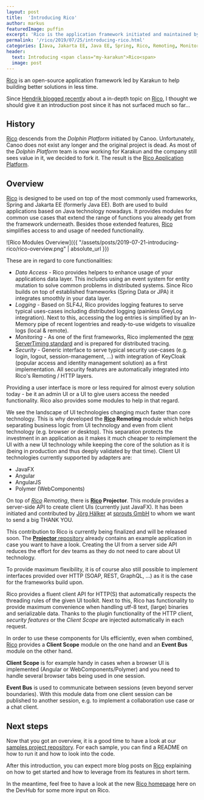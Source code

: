 ```yaml
---
layout: post
title:  'Introducing Rico'
author: markus
featuredImage: puffin
excerpt: 'Rico is the application framework initiated and maintained by Karakun to help building better enterprise solutions in less time. This article gives an introduction and points out the key functionalities your projects can easily benefit from.'
permalink: '/rico/2019/07/25/introducing-rico.html'
categories: [Java, Jakarta EE, Java EE, Spring, Rico, Remoting, Monitoring, Security, Angular, WebComponents, JavaFX, Projector]
header:
  text: Introducing <span class="my-karakun">Rico<span>
  image: post
---
```


[Rico](/rico) is an open-source application framework led by <span class="my-karakun">Karakun</span> to help building better solutions in less time.

Since [Hendrik blogged recently](/java/rico/2019/01/15/rico-server-timing.html) about a in-depth topic on [Rico](/rico), I thought we should give it an introduction post since it has not surfaced much so far...

## History

[Rico](/rico) descends from the _Dolphin Platform_ initiated by Canoo. 
Unfortunately, Canoo does not exist any longer and the original project is dead. As most of the _Dolphin Platform_ team is now working for Karakun and the company still sees value in it, we decided to fork it.
The result is the [Rico Application Platform](/rico).

## Overview

[Rico](/rico) is designed to be used on top of the most commonly used frameworks, Spring and Jakarta EE (formerly Java EE). Both are used to build applications based on Java technology nowadays.
It provides modules for common use cases that extend the range of functions you already get from the framework underneath. Besides those extended features, [Rico](/rico) simplifies access to and usage of needed functionality. 

![Rico Modules Overview]({{ "/assets/posts/2019-07-21-introducing-rico/rico-overview.png" | absolute_url }})
 
These are in regard to core functionalities:

* _Data Access_ - Rico provides helpers to enhance usage of your applications data layer. This includes using an event system for entity mutation to solve common problems in distributed systems. Since Rico builds on top of established frameworks (Spring Data or JPA) it integrates smoothly in your data layer.
* _Logging_ - Based on SLF4J, Rico provides logging features to serve typical uses-cases including distributed logging (painless GreyLog integration). Next to this, accessing the log entries is simplified by an In-Memory pipe of recent logentries and ready-to-use widgets to visualize logs (local & remote).
* _Monitoring_ - As one of the first frameworks, Rico implemented the [new ServerTiming standard](/java/rico/2019/01/15/rico-server-timing.html) and is prepared for distributed tracing.
* _Security_ - Generic interface to serve typical security use-cases (e.g. login, logout, session-management, ...) with integration of KeyCloak (popular access and identity management solution) as a first implementation. All security features are automatically integrated into Rico's Remoting / HTTP layers.

Providing a user interface is more or less required for almost every solution today - be it an admin UI or a UI to give users access the needed functionality. Rico also provides some modules to help in that regard.

We see the landscape of UI technologies changing much faster than core technology. This is why developed the __[Rico](/rico) Remoting__ module which helps separating business logic from UI technology and even from client technology (e.g. browser or desktop).
This separation protects the investment in an application as it makes it much cheaper to reimplement the UI with a new UI technology while keeping the core of the solution as it is (being in production and thus deeply validated by that time).
Client UI technologies currently supported by adapters are:

* JavaFX
* Angular
* AngularJS
* Polymer (WebComponents)

On top of _[Rico](/rico) Remoting_, there is __[Rico](/rico) Projector__. This module provides a server-side API to create client UIs (currently just JavaFX). 
It has been initiated and contributed by [Jörg Hälker](https://twitter.com/johado78) at [sprouts GmbH](https://www.sprouts.aero/) to whom we want to send a big THANK YOU.

This contribution to Rico is currently being finalized and will be released soon. The [__Projector__ repository](https://github.com/rico-projects/rico-projector) already contains an example application in case you want to have a look.
Creating the UI from a server side API reduces the effort for dev teams as they do not need to care about UI technology.

To provide maximum flexibility, it is of course also still possible to implement interfaces provided over HTTP (SOAP, REST, GraphQL, ...) as it is the case for the frameworks build upon.
  
Rico provides a fluent client API for HTTP(S) that automatically respects the threading rules of the given UI toolkit. 
Next to this, Rico has functionality to provide maximum convenience when handling utf-8 text, (large) binaries and serializable data.
Thanks to the plugin functionality of the HTTP client, _security features_ or the _Client Scope_ are injected automatically in each request.

In order to use these components for UIs efficiently, even when combined, [Rico](/rico) provides a __Client Scope__ module on the one hand and an __Event Bus__ module on the other hand.

__Client Scope__ is for example handy in cases when a browser UI is implemented (Angular or WebComponents/Polymer) and you need to handle several browser tabs being used in one session.

__Event Bus__ is used to communicate between sessions (even beyond server boundaries). With this module data from one client session can be published to another session, e.g. to implement a collaboration use case or a chat client.



## Next steps

Now that you got an overview, it is a good time to have a look at our [samples project repository](https://github.com/rico-projects/rico-samples). 
For each sample, you can find a README on how to run it and how to look into the code.

After this introduction, you can expect more blog posts on [Rico](/rico) explaining on how to get started and how to leverage from its features in short term. 

In the meantime, feel free to have a look at the new [Rico homepage](/rico) here on the DevHub for some more input on Rico.